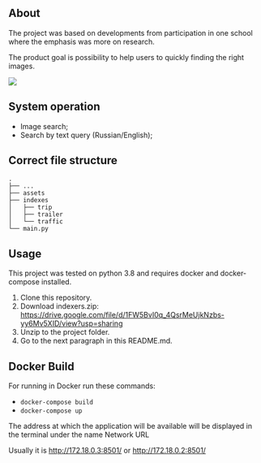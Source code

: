 ## About 

The project was based on developments from participation in one school where the emphasis was more on research.

The product goal is possibility to help users to quickly finding the right images. 

![](https://github.com/vd-kuznetsov/img-finder/blob/main/assets/app_gif.gif)

## System operation

* Image search;  
* Search by text query (Russian/English);

## Correct file structure

    .
    ├── ...
    ├── assets
    ├── indexes                    
    │   ├── trip          
    │   ├── trailer         
    │   └── traffic                
    └── main.py

## Usage 

This project was tested on python 3.8 and requires docker and docker-compose installed.
1. Clone this repository.
2. Download indexers.zip: https://drive.google.com/file/d/1FW5BvI0q_4QsrMeUjkNzbs-yy6Mv5XID/view?usp=sharing
3. Unzip to the project folder.
4. Go to the next paragraph in this README.md.

## Docker Build

For running in Docker run these commands:

* `docker-compose build`
* `docker-compose up`

The address at which the application will be available will be displayed in the terminal under the name Network URL

Usually it is http://172.18.0.3:8501/ or http://172.18.0.2:8501/
